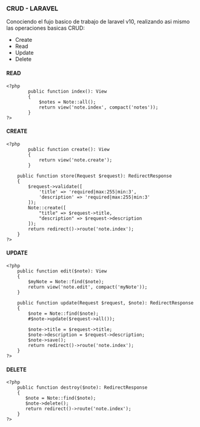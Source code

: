 ### CRUD - LARAVEL 

<p>
    Conociendo el fujo basico de trabajo de laravel v10, realizando asi mismo las operaciones basicas CRUD:
</p>

- Create
- Read
- Update
- Delete



#### READ

    <?php
        	public function index(): View
    		{
        		$notes = Note::all();
        		return view('note.index', compact('notes'));
    		}
    ?>

#### CREATE

	<?php
        	public function create(): View
    		{
        		return view('note.create');
    		}

		public function store(Request $request): RedirectResponse
		{
			$request->validate([
				'title' => 'required|max:255|min:3',
				'description' => 'required|max:255|min:3'
			]);
			Note::create([
				"title" => $request->title,
				"description" => $request->description
			]);
			return redirect()->route('note.index');
		}
	?>

#### UPDATE

	<?php
		public function edit($note): View
		{
			$myNote = Note::find($note);
			return view('note.edit', compact('myNote'));
		}
		
    	public function update(Request $request, $note): RedirectResponse
		{   
			$note = Note::find($note);
			#$note->update($request->all());

			$note->title = $request->title;
			$note->description = $request->description;
			$note->save();
			return redirect()->route('note.index');
		}
	?>

#### DELETE

	<?php
		public function destroy($note): RedirectResponse
		{
		   $note = Note::find($note);
		   $note->delete();
		   return redirect()->route('note.index'); 
		}
	?>

<!-- 
###Images

Image:

![](https://pandao.github.io/editor.md/examples/images/4.jpg)

> Follow your heart.

-->

